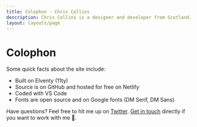 ```yaml
---
title: Colophon - Chris Collins
description: Chris Collins is a designer and developer from Scotland.
layout: layouts/page
---
```


# Colophon

Some quick facts about the site include:

- Built on Elventy (11ty)
- Source is on GitHub and hosted for free on Netlify
- Coded with VS Code
- Fonts are open source and on Google fonts (DM Serif, DM Sans)

Have questions? Feel free to hit me up on [Twitter](https://www.twitter.com/scottishstoater). [Get in touch](/contact) directly if you want to work with me 🙂.
